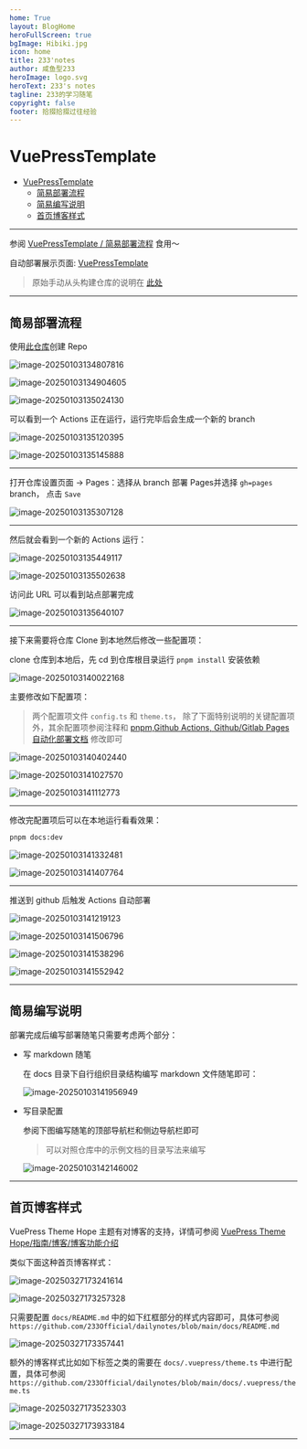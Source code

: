 ```yaml
---
home: True
layout: BlogHome
heroFullScreen: true
bgImage: Hibiki.jpg
icon: home
title: 233'notes
author: 咸鱼型233
heroImage: logo.svg
heroText: 233's notes
tagline: 233的学习随笔
copyright: false
footer: 拾掇拾掇过往经验
---
```


# VuePressTemplate

- [VuePressTemplate](#vuepresstemplate)
  - [简易部署流程](#简易部署流程)
  - [简易编写说明](#简易编写说明)
  - [首页博客样式](#首页博客样式)

---

参阅 [VuePressTemplate / 简易部署流程](https://233official.github.io/VuePressTemplate/) 食用～

自动部署展示页面: [VuePressTemplate](https://233official.github.io/VuePressTemplate/)

> 原始手动从头构建仓库的说明在 [此处](https://233official.github.io/dailynotes/NoteTools/VuePress.html#pnpm-github-actions-github-gitlab-pages-%E8%87%AA%E5%8A%A8%E5%8C%96%E9%83%A8%E7%BD%B2%E6%96%87%E6%A1%A3)

---

## 简易部署流程

使用[此仓库](https://github.com/233Official/VuePressTemplate)创建 Repo

![image-20250103134807816](http://cdn.ayusummer233.top/DailyNotes/202501031348058.png)

![image-20250103134904605](http://cdn.ayusummer233.top/DailyNotes/202501031349667.png)

![image-20250103135024130](http://cdn.ayusummer233.top/DailyNotes/202501031350186.png)

可以看到一个 Actions 正在运行，运行完毕后会生成一个新的 branch

![image-20250103135120395](http://cdn.ayusummer233.top/DailyNotes/202501031351451.png)

![image-20250103135145888](http://cdn.ayusummer233.top/DailyNotes/202501031351940.png)

---

打开仓库设置页面 -> Pages：选择从 branch 部署 Pages并选择 `gh=pages` branch， 点击 `Save`

![image-20250103135307128](http://cdn.ayusummer233.top/DailyNotes/202501031353184.png)

---

然后就会看到一个新的 Actions 运行：

![image-20250103135449117](http://cdn.ayusummer233.top/DailyNotes/202501031354182.png)

![image-20250103135502638](http://cdn.ayusummer233.top/DailyNotes/202501031355682.png)

访问此 URL 可以看到站点部署完成

![image-20250103135640107](http://cdn.ayusummer233.top/DailyNotes/202501031356179.png)

---

接下来需要将仓库 Clone 到本地然后修改一些配置项：

clone 仓库到本地后，先 cd 到仓库根目录运行 `pnpm install` 安装依赖

![image-20250103140022168](http://cdn.ayusummer233.top/DailyNotes/202501031400229.png)

主要修改如下配置项：

> 两个配置项文件 `config.ts` 和 `theme.ts`， 除了下面特别说明的关键配置项外，其余配置项参阅注释和  [pnpm,Github Actions, Github/Gitlab Pages 自动化部署文档](https://233official.github.io/dailynotes/NoteTools/VuePress.html#pnpm-github-actions-github-gitlab-pages-%E8%87%AA%E5%8A%A8%E5%8C%96%E9%83%A8%E7%BD%B2%E6%96%87%E6%A1%A3) 修改即可

![image-20250103140402440](http://cdn.ayusummer233.top/DailyNotes/202501031404518.png)

![image-20250103141027570](http://cdn.ayusummer233.top/DailyNotes/202501031410641.png)

![image-20250103141112773](http://cdn.ayusummer233.top/DailyNotes/202501031411821.png)

---

修改完配置项后可以在本地运行看看效果：

```bash
pnpm docs:dev
```

![image-20250103141332481](http://cdn.ayusummer233.top/DailyNotes/202501031413586.png)

![image-20250103141407764](http://cdn.ayusummer233.top/DailyNotes/202501031414837.png)

---

推送到 github 后触发 Actions 自动部署

![image-20250103141219123](http://cdn.ayusummer233.top/DailyNotes/202501031412193.png)

![image-20250103141506796](http://cdn.ayusummer233.top/DailyNotes/202501031415868.png)

![image-20250103141538296](http://cdn.ayusummer233.top/DailyNotes/202501031415400.png)

![image-20250103141552942](http://cdn.ayusummer233.top/DailyNotes/202501031415989.png)

---

## 简易编写说明

部署完成后编写部署随笔只需要考虑两个部分：

- 写 markdown 随笔

  在 docs 目录下自行组织目录结构编写 markdown 文件随笔即可：

  ![image-20250103141956949](http://cdn.ayusummer233.top/DailyNotes/202501031419024.png)

- 写目录配置

  参阅下图编写随笔的顶部导航栏和侧边导航栏即可

  > 可以对照仓库中的示例文档的目录写法来编写

  ![image-20250103142146002](http://cdn.ayusummer233.top/DailyNotes/202501031421146.png)

---

## 首页博客样式

VuePress Theme Hope 主题有对博客的支持，详情可参阅 [VuePress Theme Hope/指南/博客/博客功能介绍](https://theme-hope.vuejs.press/zh/guide/blog/intro.html)

类似下面这种首页博客样式：

![image-20250327173241614](http://cdn.ayusummer233.top/DailyNotes/202503271732864.png)

![image-20250327173257328](http://cdn.ayusummer233.top/DailyNotes/202503271733221.png)

只需要配置 `docs/README.md` 中的如下红框部分的样式内容即可，具体可参阅 `https://github.com/233Official/dailynotes/blob/main/docs/README.md`

![image-20250327173357441](http://cdn.ayusummer233.top/DailyNotes/202503271733521.png)

额外的博客样式比如如下标签之类的需要在 `docs/.vuepress/theme.ts` 中进行配置，具体可参阅 `https://github.com/233Official/dailynotes/blob/main/docs/.vuepress/theme.ts`

![image-20250327173523303](http://cdn.ayusummer233.top/DailyNotes/202503271735384.png)



![image-20250327173933184](http://cdn.ayusummer233.top/DailyNotes/202503271739269.png)

---

